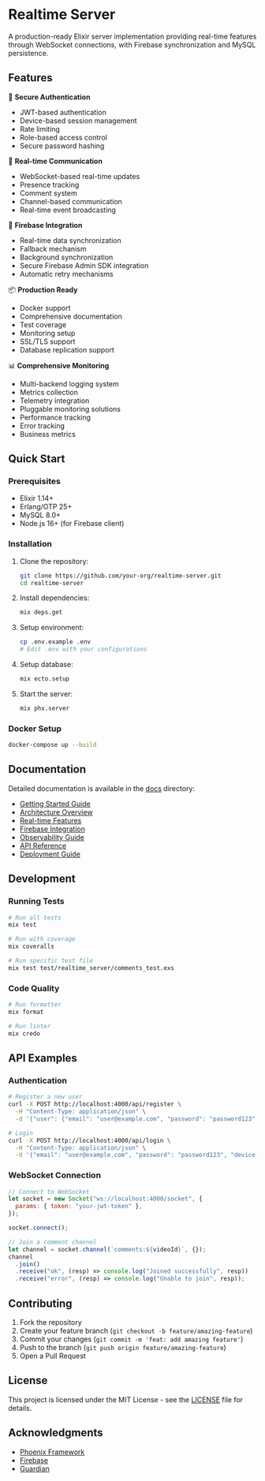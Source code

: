 # Realtime Server

A production-ready Elixir server implementation providing real-time features through WebSocket connections, with Firebase synchronization and MySQL persistence.

## Features

🔐 **Secure Authentication**

- JWT-based authentication
- Device-based session management
- Rate limiting
- Role-based access control
- Secure password hashing

🚀 **Real-time Communication**

- WebSocket-based real-time updates
- Presence tracking
- Comment system
- Channel-based communication
- Real-time event broadcasting

🔄 **Firebase Integration**

- Real-time data synchronization
- Fallback mechanism
- Background synchronization
- Secure Firebase Admin SDK integration
- Automatic retry mechanisms

📦 **Production Ready**

- Docker support
- Comprehensive documentation
- Test coverage
- Monitoring setup
- SSL/TLS support
- Database replication support

📊 **Comprehensive Monitoring**

- Multi-backend logging system
- Metrics collection
- Telemetry integration
- Pluggable monitoring solutions
- Performance tracking
- Error tracking
- Business metrics

## Quick Start

### Prerequisites

- Elixir 1.14+
- Erlang/OTP 25+
- MySQL 8.0+
- Node.js 16+ (for Firebase client)

### Installation

1. Clone the repository:

   ```bash
   git clone https://github.com/your-org/realtime-server.git
   cd realtime-server
   ```

2. Install dependencies:

   ```bash
   mix deps.get
   ```

3. Setup environment:

   ```bash
   cp .env.example .env
   # Edit .env with your configurations
   ```

4. Setup database:

   ```bash
   mix ecto.setup
   ```

5. Start the server:
   ```bash
   mix phx.server
   ```

### Docker Setup

```bash
docker-compose up --build
```

## Documentation

Detailed documentation is available in the [docs](./docs) directory:

- [Getting Started Guide](docs/getting_started.md)
- [Architecture Overview](docs/architecture.md)
- [Real-time Features](docs/realtime.md)
- [Firebase Integration](docs/firebase_integration.md)
- [Observability Guide](docs/observability.md)
- [API Reference](docs/api/README.md)
- [Deployment Guide](docs/deployment.md)

## Development

### Running Tests

```bash
# Run all tests
mix test

# Run with coverage
mix coveralls

# Run specific test file
mix test test/realtime_server/comments_test.exs
```

### Code Quality

```bash
# Run formatter
mix format

# Run linter
mix credo
```

## API Examples

### Authentication

```bash
# Register a new user
curl -X POST http://localhost:4000/api/register \
  -H "Content-Type: application/json" \
  -d '{"user": {"email": "user@example.com", "password": "password123", "username": "testuser"}}'

# Login
curl -X POST http://localhost:4000/api/login \
  -H "Content-Type: application/json" \
  -d '{"email": "user@example.com", "password": "password123", "device_id": "device123"}'
```

### WebSocket Connection

```javascript
// Connect to WebSocket
let socket = new Socket("ws://localhost:4000/socket", {
  params: { token: "your-jwt-token" },
});

socket.connect();

// Join a comment channel
let channel = socket.channel(`comments:${videoId}`, {});
channel
  .join()
  .receive("ok", (resp) => console.log("Joined successfully", resp))
  .receive("error", (resp) => console.log("Unable to join", resp));
```

## Contributing

1. Fork the repository
2. Create your feature branch (`git checkout -b feature/amazing-feature`)
3. Commit your changes (`git commit -m 'feat: add amazing feature'`)
4. Push to the branch (`git push origin feature/amazing-feature`)
5. Open a Pull Request

## License

This project is licensed under the MIT License - see the [LICENSE](LICENSE) file for details.

## Acknowledgments

- [Phoenix Framework](https://www.phoenixframework.org/)
- [Firebase](https://firebase.google.com/)
- [Guardian](https://github.com/ueberauth/guardian)
